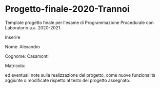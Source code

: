 # Progetto-finale-2020-Trannoi
Template progetto finale per l'esame di Programmazione Procedurale con Laboratorio a.a. 2020-2021.

Inserire

Nome: Alexandro

Cognome: Casamonti

Matricola:


ed eventuali note sulla realizzazione del progetto, come nuove funzionalità aggiunte o modificate rispetto al testo del progetto assegnato.
